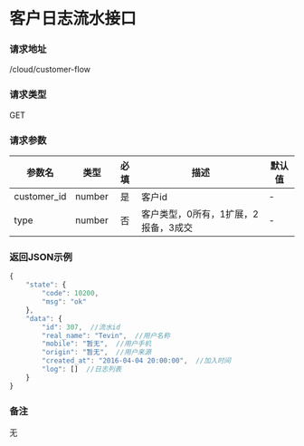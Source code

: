 # 客户日志流水接口

### 请求地址
/cloud/customer-flow

### 请求类型
GET

### 请求参数
| 参数名 | 类型 | 必填 | 描述 | 默认值 |
| --- | :---: | :---: | --- | --- |
| customer_id | number | 是 | 客户id | - |
| type | number | 否 | 客户类型，0所有，1扩展，2报备，3成交 | - |

### 返回JSON示例
```javascript
{
	"state": {
		"code": 10200,
		"msg": "ok"
	},
	"data": {
		"id": 307,  //流水id
		"real_name": "Tevin",  //用户名称
		"mobile": "暂无",  //用户手机
		"origin": "暂无",  //用户来源
		"created_at": "2016-04-04 20:00:00",  //加入时间
		"log": []  //日志列表
	}
}
```

### 备注
无
